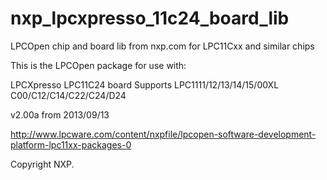 nxp_lpcxpresso_11c24_board_lib
==============================

LPCOpen chip and board lib from nxp.com for LPC11Cxx and similar chips

This is the LPCOpen package for use with:

LPCXpresso LPC11C24 board
Supports LPC1111/12/13/14/15/00XL
C00/C12/C14/C22/C24/D24

v2.00a from 2013/09/13

http://www.lpcware.com/content/nxpfile/lpcopen-software-development-platform-lpc11xx-packages-0

Copyright NXP.
